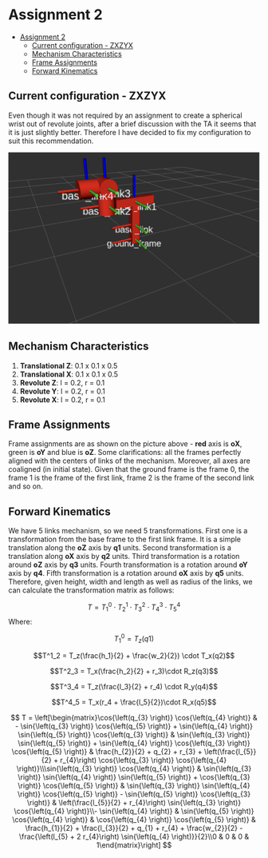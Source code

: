 # Assignment 2

- [Assignment 2](#assignment-2)
  - [Current configuration - ZXZYX](#current-configuration---zxzyx)
  - [Mechanism Characteristics](#mechanism-characteristics)
  - [Frame Assignments](#frame-assignments)
  - [Forward Kinematics](#forward-kinematics)

## Current configuration - ZXZYX

Even though it was not required by an assignment to create a spherical wrist out of revolute joints, after a brief discussion with the TA it seems that it is just slightly better. Therefore I have decided to fix my configuration to suit this recommendation.

![](assets/config.png)

## Mechanism Characteristics

1. **Translational Z**: 0.1 x 0.1 x 0.5
2. **Translational X**: 0.1 x 0.1 x 0.5
3. **Revolute Z**: l = 0.2, r = 0.1
4. **Revolute Y**: l = 0.2, r = 0.1
5. **Revolute X**: l = 0.2, r = 0.1

## Frame Assignments

Frame assignments are as shown on the picture above - **red** axis is **oX**, green is **oY** and blue is **oZ**. Some clarifications: all the frames perfectly aligned with the centers of links of the mechanism. Moreover, all axes are coaligned (in initial state). Given that the ground frame is the frame 0, the frame 1 is the frame of the first link, frame 2 is the frame of the second link and so on.

## Forward Kinematics

We have 5 links mechanism, so we need 5 transformations. First one is a transformation from the base frame to the first link frame. It is a simple translation along the **oZ** axis by **q1** units. Second transformation is a translation along **oX** axis by **q2** units. Third transformation is a rotation around **oZ** axis by **q3** units. Fourth transformation is a rotation around **oY** axis by **q4**. Fifth transformation is a rotation around **oX** axis by **q5** units. Therefore, given height, width and length as well as radius of the links, we can calculate the transformation matrix as follows:

$$T = T^0_1 \cdot T^1_2 \cdot T^2_3 \cdot T^3_4 \cdot T^4_5$$
Where:

$$T^0_1 = T_z(q1)$$

$$T^1_2 = T_z(\frac{h_1}{2} + \frac{w_2}{2}) \cdot T_x(q2)$$

$$T^2_3 = T_x(\frac{h_2}{2} + r_3)\cdot R_z(q3)$$

$$T^3_4 = T_z(\frac{l_3}{2} + r_4) \cdot R_y(q4)$$

$$T^4_5 = T_x(r_4 + \frac{l_5}{2})\cdot R_x(q5)$$

$$
T = 
\left[\begin{matrix}\cos{\left(q_{3} \right)} \cos{\left(q_{4} \right)} & - \sin{\left(q_{3} \right)} \cos{\left(q_{5} \right)} + \sin{\left(q_{4} \right)} \sin{\left(q_{5} \right)} \cos{\left(q_{3} \right)} & \sin{\left(q_{3} \right)} \sin{\left(q_{5} \right)} + \sin{\left(q_{4} \right)} \cos{\left(q_{3} \right)} \cos{\left(q_{5} \right)} & \frac{h_{2}}{2} + q_{2} + r_{3} + \left(\frac{l_{5}}{2} + r_{4}\right) \cos{\left(q_{3} \right)} \cos{\left(q_{4} \right)}\\\sin{\left(q_{3} \right)} \cos{\left(q_{4} \right)} & \sin{\left(q_{3} \right)} \sin{\left(q_{4} \right)} \sin{\left(q_{5} \right)} + \cos{\left(q_{3} \right)} \cos{\left(q_{5} \right)} & \sin{\left(q_{3} \right)} \sin{\left(q_{4} \right)} \cos{\left(q_{5} \right)} - \sin{\left(q_{5} \right)} \cos{\left(q_{3} \right)} & \left(\frac{l_{5}}{2} + r_{4}\right) \sin{\left(q_{3} \right)} \cos{\left(q_{4} \right)}\\- \sin{\left(q_{4} \right)} & \sin{\left(q_{5} \right)} \cos{\left(q_{4} \right)} & \cos{\left(q_{4} \right)} \cos{\left(q_{5} \right)} & \frac{h_{1}}{2} + \frac{l_{3}}{2} + q_{1} + r_{4} + \frac{w_{2}}{2} - \frac{\left(l_{5} + 2 r_{4}\right) \sin{\left(q_{4} \right)}}{2}\\0 & 0 & 0 & 1\end{matrix}\right]
$$